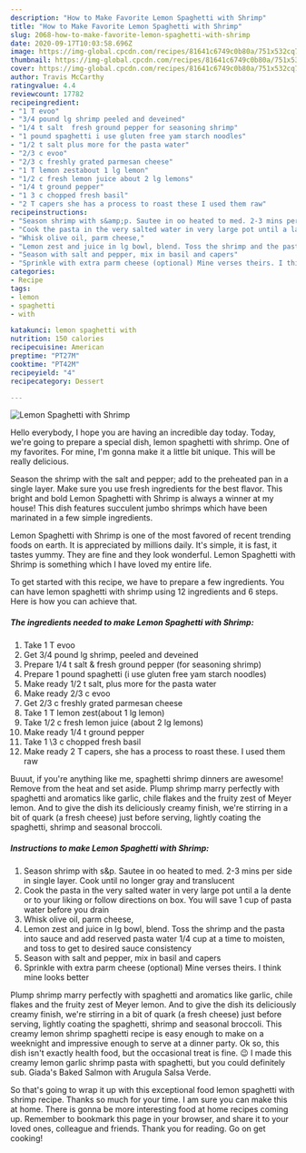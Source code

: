 ```yaml
---
description: "How to Make Favorite Lemon Spaghetti with Shrimp"
title: "How to Make Favorite Lemon Spaghetti with Shrimp"
slug: 2068-how-to-make-favorite-lemon-spaghetti-with-shrimp
date: 2020-09-17T10:03:58.696Z
image: https://img-global.cpcdn.com/recipes/81641c6749c0b80a/751x532cq70/lemon-spaghetti-with-shrimp-recipe-main-photo.jpg
thumbnail: https://img-global.cpcdn.com/recipes/81641c6749c0b80a/751x532cq70/lemon-spaghetti-with-shrimp-recipe-main-photo.jpg
cover: https://img-global.cpcdn.com/recipes/81641c6749c0b80a/751x532cq70/lemon-spaghetti-with-shrimp-recipe-main-photo.jpg
author: Travis McCarthy
ratingvalue: 4.4
reviewcount: 17782
recipeingredient:
- "1 T evoo"
- "3/4 pound lg shrimp peeled and deveined"
- "1/4 t salt  fresh ground pepper for seasoning shrimp"
- "1 pound spaghetti i use gluten free yam starch noodles"
- "1/2 t salt plus more for the pasta water"
- "2/3 c evoo"
- "2/3 c freshly grated parmesan cheese"
- "1 T lemon zestabout 1 lg lemon"
- "1/2 c fresh lemon juice about 2 lg lemons"
- "1/4 t ground pepper"
- "1 3 c chopped fresh basil"
- "2 T capers she has a process to roast these I used them raw"
recipeinstructions:
- "Season shrimp with s&amp;p. Sautee in oo heated to med. 2-3 mins per side in single layer. Cook until no longer gray and translucent"
- "Cook the pasta in the very salted water in very large pot until a la dente or to your liking or follow directions on box. You will save 1 cup of pasta water before you drain"
- "Whisk olive oil, parm cheese,"
- "Lemon zest and juice in lg bowl, blend. Toss the shrimp and the pasta into sauce and add reserved pasta water 1/4 cup at a time to moisten, and toss to get to desired sauce consistency"
- "Season with salt and pepper, mix in basil and capers"
- "Sprinkle with extra parm cheese (optional) Mine verses theirs. I think mine looks better"
categories:
- Recipe
tags:
- lemon
- spaghetti
- with

katakunci: lemon spaghetti with 
nutrition: 150 calories
recipecuisine: American
preptime: "PT27M"
cooktime: "PT42M"
recipeyield: "4"
recipecategory: Dessert

---
```



![Lemon Spaghetti with Shrimp](https://img-global.cpcdn.com/recipes/81641c6749c0b80a/751x532cq70/lemon-spaghetti-with-shrimp-recipe-main-photo.jpg)

Hello everybody, I hope you are having an incredible day today. Today, we're going to prepare a special dish, lemon spaghetti with shrimp. One of my favorites. For mine, I'm gonna make it a little bit unique. This will be really delicious.

Season the shrimp with the salt and pepper; add to the preheated pan in a single layer. Make sure you use fresh ingredients for the best flavor. This bright and bold Lemon Spaghetti with Shrimp is always a winner at my house! This dish features succulent jumbo shrimps which have been marinated in a few simple ingredients.

Lemon Spaghetti with Shrimp is one of the most favored of recent trending foods on earth. It is appreciated by millions daily. It's simple, it is fast, it tastes yummy. They are fine and they look wonderful. Lemon Spaghetti with Shrimp is something which I have loved my entire life.


To get started with this recipe, we have to prepare a few ingredients. You can have lemon spaghetti with shrimp using 12 ingredients and 6 steps. Here is how you can achieve that.

<!--inarticleads1-->

##### The ingredients needed to make Lemon Spaghetti with Shrimp:

1. Take 1 T evoo
1. Get 3/4 pound lg shrimp, peeled and deveined
1. Prepare 1/4 t salt &amp; fresh ground pepper (for seasoning shrimp)
1. Prepare 1 pound spaghetti (i use gluten free yam starch noodles)
1. Make ready 1/2 t salt, plus more for the pasta water
1. Make ready 2/3 c evoo
1. Get 2/3 c freshly grated parmesan cheese
1. Take 1 T lemon zest(about 1 lg lemon)
1. Take 1/2 c fresh lemon juice (about 2 lg lemons)
1. Make ready 1/4 t ground pepper
1. Take 1 \3 c chopped fresh basil
1. Make ready 2 T capers, she has a process to roast these. I used them raw


Buuut, if you&#39;re anything like me, spaghetti shrimp dinners are awesome! Remove from the heat and set aside. Plump shrimp marry perfectly with spaghetti and aromatics like garlic, chile flakes and the fruity zest of Meyer lemon. And to give the dish its deliciously creamy finish, we&#39;re stirring in a bit of quark (a fresh cheese) just before serving, lightly coating the spaghetti, shrimp and seasonal broccoli. 

<!--inarticleads2-->

##### Instructions to make Lemon Spaghetti with Shrimp:

1. Season shrimp with s&amp;p. Sautee in oo heated to med. 2-3 mins per side in single layer. Cook until no longer gray and translucent
1. Cook the pasta in the very salted water in very large pot until a la dente or to your liking or follow directions on box. You will save 1 cup of pasta water before you drain
1. Whisk olive oil, parm cheese,
1. Lemon zest and juice in lg bowl, blend. Toss the shrimp and the pasta into sauce and add reserved pasta water 1/4 cup at a time to moisten, and toss to get to desired sauce consistency
1. Season with salt and pepper, mix in basil and capers
1. Sprinkle with extra parm cheese (optional) Mine verses theirs. I think mine looks better


Plump shrimp marry perfectly with spaghetti and aromatics like garlic, chile flakes and the fruity zest of Meyer lemon. And to give the dish its deliciously creamy finish, we&#39;re stirring in a bit of quark (a fresh cheese) just before serving, lightly coating the spaghetti, shrimp and seasonal broccoli. This creamy lemon shrimp spaghetti recipe is easy enough to make on a weeknight and impressive enough to serve at a dinner party. Ok so, this dish isn&#39;t exactly health food, but the occasional treat is fine. 😉 I made this creamy lemon garlic shrimp pasta with spaghetti, but you could definitely sub. Giada&#39;s Baked Salmon with Arugula Salsa Verde. 

So that's going to wrap it up with this exceptional food lemon spaghetti with shrimp recipe. Thanks so much for your time. I am sure you can make this at home. There is gonna be more interesting food at home recipes coming up. Remember to bookmark this page in your browser, and share it to your loved ones, colleague and friends. Thank you for reading. Go on get cooking!
